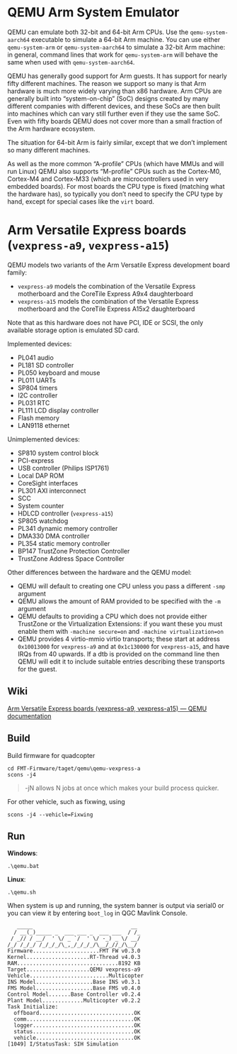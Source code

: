 QEMU Arm System Emulator
============================

QEMU can emulate both 32-bit and 64-bit Arm CPUs. Use the `qemu-system-aarch64` executable to simulate a 64-bit Arm machine. You can use either `qemu-system-arm` or `qemu-system-aarch64` to simulate a 32-bit Arm machine: in general, command lines that work for `qemu-system-arm` will behave the same when used with `qemu-system-aarch64`.

QEMU has generally good support for Arm guests. It has support for nearly fifty different machines. The reason we support so many is that Arm hardware is much more widely varying than x86 hardware. Arm CPUs are generally built into “system-on-chip” (SoC) designs created by many different companies with different devices, and these SoCs are then built into machines which can vary still further even if they use the same SoC. Even with fifty boards QEMU does not cover more than a small fraction of the Arm hardware ecosystem.

The situation for 64-bit Arm is fairly similar, except that we don’t implement so many different machines.

As well as the more common “A-profile” CPUs (which have MMUs and will run Linux) QEMU also supports “M-profile” CPUs such as the Cortex-M0, Cortex-M4 and Cortex-M33 (which are microcontrollers used in very embedded boards). For most boards the CPU type is fixed (matching what the hardware has), so typically you don’t need to specify the CPU type by hand, except for special cases like the `virt` board.



# Arm Versatile Express boards (`vexpress-a9`, `vexpress-a15`)

QEMU models two variants of the Arm Versatile Express development board family:

- `vexpress-a9` models the combination of the Versatile Express motherboard and the CoreTile Express A9x4 daughterboard
- `vexpress-a15` models the combination of the Versatile Express motherboard and the CoreTile Express A15x2 daughterboard

Note that as this hardware does not have PCI, IDE or SCSI, the only available storage option is emulated SD card.

Implemented devices:

- PL041 audio
- PL181 SD controller
- PL050 keyboard and mouse
- PL011 UARTs
- SP804 timers
- I2C controller
- PL031 RTC
- PL111 LCD display controller
- Flash memory
- LAN9118 ethernet

Unimplemented devices:

- SP810 system control block
- PCI-express
- USB controller (Philips ISP1761)
- Local DAP ROM
- CoreSight interfaces
- PL301 AXI interconnect
- SCC
- System counter
- HDLCD controller (`vexpress-a15`)
- SP805 watchdog
- PL341 dynamic memory controller
- DMA330 DMA controller
- PL354 static memory controller
- BP147 TrustZone Protection Controller
- TrustZone Address Space Controller

Other differences between the hardware and the QEMU model:

- QEMU will default to creating one CPU unless you pass a different `-smp` argument
- QEMU allows the amount of RAM provided to be specified with the `-m` argument
- QEMU defaults to providing a CPU which does not provide either TrustZone or the Virtualization Extensions: if you want these you must enable them with `-machine secure=on` and `-machine virtualization=on`
- QEMU provides 4 virtio-mmio virtio transports; these start at address `0x10013000` for `vexpress-a9` and at `0x1c130000` for `vexpress-a15`, and have IRQs from 40 upwards. If a dtb is provided on the command line then QEMU will edit it to include suitable entries describing these transports for the guest.

## Wiki

[Arm Versatile Express boards (vexpress-a9, vexpress-a15) — QEMU documentation](https://www.qemu.org/docs/master/system/arm/vexpress.html)

## Build

Build firmware for quadcopter

```
cd FMT-Firmware/taget/qemu\qemu-vexpress-a
scons -j4
```

> -jN allows N jobs at once which makes your build process quicker.

For other vehicle, such as fixwing, using

```
scons -j4 --vehicle=Fixwing
```

## Run

**Windows**:
```
.\qemu.bat
```

**Linux**:

```
.\qemu.sh
```

When system is up and running, the system banner is output via serial0 or you can view it by entering `boot_log` in QGC Mavlink Console.

```
   _____                               __
  / __(_)_____ _  ___ ___ _  ___ ___  / /_
 / _// / __/  ' \/ _ `/  ' \/ -_) _ \/ __/
/_/ /_/_/ /_/_/_/\_,_/_/_/_/\__/_//_/\__/
Firmware.....................FMT FW v0.3.0
Kernel....................RT-Thread v4.0.3
RAM................................8192 KB
Target....................QEMU vexpress-a9
Vehicle.........................Multicopter
INS Model..................Base INS v0.3.1
FMS Model..................Base FMS v0.4.0
Control Model.......Base Controller v0.2.4
Plant Model.............Multicopter v0.2.2
Task Initialize:
  offboard..............................OK
  comm..................................OK
  logger................................OK
  status................................OK
  vehicle...............................OK
[1049] I/StatusTask: SIH Simulation
```